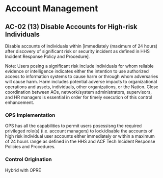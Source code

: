 # Account Management
## AC-02 (13) Disable Accounts for High-risk Individuals

Disable accounts of individuals within [immediately (maximum of 24 hours) after discovery of significant risk or security incident as defined in HHS Incident Response Policy and Procedure].

Note: Users posing a significant risk include individuals for whom reliable evidence or intelligence indicates either the intention to use authorized access to information systems to cause harm or through whom adversaries will cause harm. Harm includes potential adverse impacts to organizational operations and assets, individuals, other organizations, or the Nation. Close coordination between AOs, network/system administrators, supervisors, and HR managers is essential in order for timely execution of this control enhancement.


### OPS Implementation

OPS has all the capabilities to permit users posessisng the required privileged role(s) (i.e. account managers) to lock/disable the accounts of high risk individual user accounts either immediately or within a maximum of 24 hours range as defined in the HHS and ACF Tech Incident Response Policies and Procedures.

### Control Origination

Hybrid with OPRE
